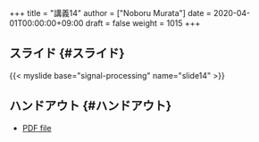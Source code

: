 +++
title = "講義14"
author = ["Noboru Murata"]
date = 2020-04-01T00:00:00+09:00
draft = false
weight = 1015
+++

## スライド {#スライド}

{{< myslide base="signal-processing" name="slide14" >}}


## ハンドアウト {#ハンドアウト}

-   [PDF file](https://noboru-murata.github.io/signal-processing/pdfs/slide14.pdf)
